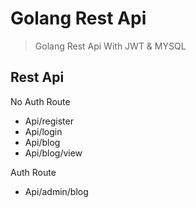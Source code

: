 # Golang Rest Api

> Golang Rest Api With JWT & MYSQL

## Rest Api

No Auth Route
- Api/register
- Api/login
- Api/blog
- Api/blog/view

Auth Route
- Api/admin/blog

